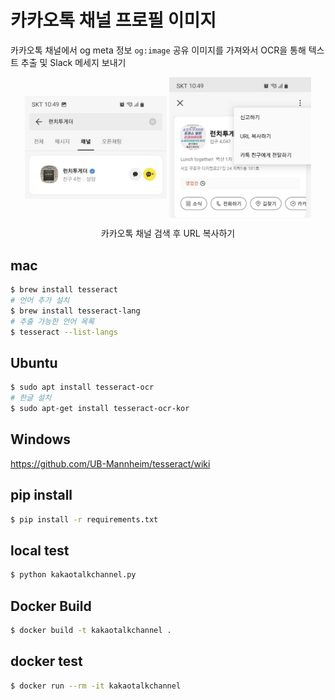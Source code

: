 # 카카오톡 채널 프로필 이미지
카카오톡 채널에서 og meta 정보 `og:image` 공유 이미지를 가져와서 OCR을 통해 텍스트 추출 및 Slack 메세지 보내기

<p align="center">
<img src="screen-1.jpg" align="center" width="45%">
<img src="screen-2.jpg" align="center" width="45%">
<figcaption align="center">카카오톡 채널 검색 후 URL 복사하기</figcaption>
</p>

## mac

```bash
$ brew install tesseract
# 언어 추가 설치
$ brew install tesseract-lang
# 추출 가능한 언어 목록
$ tesseract --list-langs
```

## Ubuntu

```bash
$ sudo apt install tesseract-ocr
# 한글 설치
$ sudo apt-get install tesseract-ocr-kor
```

## Windows

https://github.com/UB-Mannheim/tesseract/wiki


## pip install

```bash
$ pip install -r requirements.txt
```

## local test

```bash
$ python kakaotalkchannel.py
```

## Docker Build

```bash
$ docker build -t kakaotalkchannel .
```

## docker test

```bash
$ docker run --rm -it kakaotalkchannel
```
